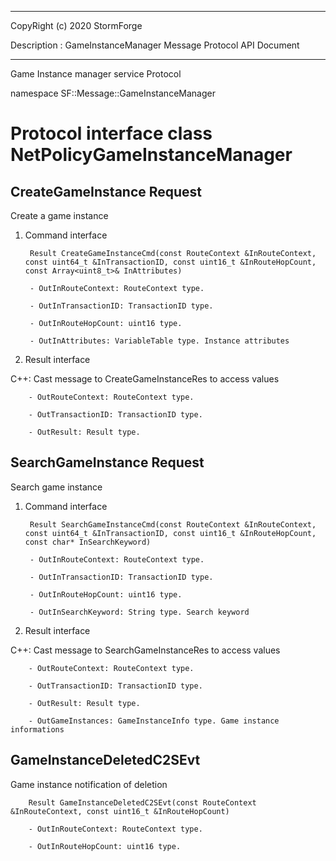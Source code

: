 ﻿***
 
 CopyRight (c) 2020 StormForge
 
 Description : GameInstanceManager Message Protocol API Document

***



Game Instance manager service Protocol

namespace SF::Message::GameInstanceManager


# Protocol interface class NetPolicyGameInstanceManager
## CreateGameInstance Request
Create a game instance

1. Command interface

        Result CreateGameInstanceCmd(const RouteContext &InRouteContext, const uint64_t &InTransactionID, const uint16_t &InRouteHopCount, const Array<uint8_t>& InAttributes)

		- OutInRouteContext: RouteContext type. 

		- OutInTransactionID: TransactionID type. 

		- OutInRouteHopCount: uint16 type. 

		- OutInAttributes: VariableTable type. Instance attributes

2. Result interface

C++: Cast message to CreateGameInstanceRes to access values


		- OutRouteContext: RouteContext type. 

		- OutTransactionID: TransactionID type. 

		- OutResult: Result type. 


## SearchGameInstance Request
Search game instance

1. Command interface

        Result SearchGameInstanceCmd(const RouteContext &InRouteContext, const uint64_t &InTransactionID, const uint16_t &InRouteHopCount, const char* InSearchKeyword)

		- OutInRouteContext: RouteContext type. 

		- OutInTransactionID: TransactionID type. 

		- OutInRouteHopCount: uint16 type. 

		- OutInSearchKeyword: String type. Search keyword

2. Result interface

C++: Cast message to SearchGameInstanceRes to access values


		- OutRouteContext: RouteContext type. 

		- OutTransactionID: TransactionID type. 

		- OutResult: Result type. 

		- OutGameInstances: GameInstanceInfo type. Game instance informations


## GameInstanceDeletedC2SEvt
Game instance notification of deletion

        Result GameInstanceDeletedC2SEvt(const RouteContext &InRouteContext, const uint16_t &InRouteHopCount)

		- OutInRouteContext: RouteContext type. 

		- OutInRouteHopCount: uint16 type. 








